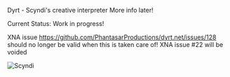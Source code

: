 Dyrt - Scyndi's creative interpreter
More info later!

Current Status: Work in progress!



XNA issue https://github.com/PhantasarProductions/dyrt.net/issues/128 should no longer be valid when this is taken care of!
XNA issue #22 will be voided

![Scyndi](https://camo.githubusercontent.com/72145fde26eac9da15b0544a2a56d58796d28643dd0cb9f28cb20703969182c0/68747470733a2f2f692e696d6775722e636f6d2f3861516d747a432e706e67)
